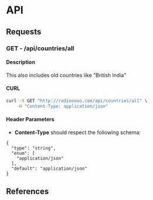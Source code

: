 # API

## Requests

### **GET** - /api/countries/all

#### Description
This also includes old countries like "British India"

#### CURL

```sh
curl -X GET "http://radiooooo.com/api/countries/all" \
    -H "Content-Type: application/json"
```

#### Header Parameters

- **Content-Type** should respect the following schema:

```
{
  "type": "string",
  "enum": [
    "application/json"
  ],
  "default": "application/json"
}
```

## References

